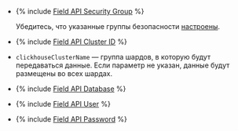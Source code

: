* {% include [Field API Security Group](../../fields/common/api/security-groups.md) %}

   Убедитесь, что указанные группы безопасности [настроены](../../../../managed-clickhouse/operations/connect/index.md#configuring-security-groups).

* {% include [Field API Cluster ID](../../fields/common/api/mdb-cluster-id.md) %}
* `clickhouseClusterName` — группа шардов, в которую будут передаваться данные. Если параметр не указан, данные будут размещены во всех шардах.
* {% include [Field API Database](../../fields/common/api/database.md) %}
* {% include [Field API User](../../fields/common/api/user.md) %}
* {% include [Field API Password](../../fields/common/api/password.md) %}

